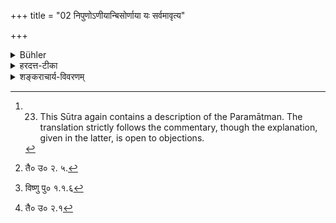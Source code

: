 +++
title = "02 निपुणोऽणीयान्बिसोर्णाया यः सर्वमावृत्य"

+++

<details><summary>Bühler</summary>

2. He, who is intelligence itself and subtler than the thread of the lotus-fibre, pervades the universe, and who, unchangeable and larger than the earth, contains the universe; he, who is different from the knowledge of this world, obtained by the senses and identical with its objects, possesses the highest (form consisting of absolute knowledge). From him, who divides himself, spring all (created) bodies. He is the primary cause, he is eternal, he is unchangeable. [^1] 


[^1]:  23. This Sūtra again contains a description of the Paramātman. The translation strictly follows the commentary, though the explanation, given in the latter, is open to objections.
</details>

<details><summary>हरदत्त-टीका</summary>

## सूत्रम्
निपुणोऽणीयान् बिसोर्णाया यस्सर्वमावृत्य तिष्ठति ।   वर्षीयांश्च पृथिव्या ध्रुवः सर्वमारभ्य तिष्ठति ।
स इन्द्रियैर्जगतोऽस्य ज्ञानादन्योऽ नन्यस्य ज्ञेयात्परमेष्ठी विभाजः।  
तस्मात्कायाःप्रभवन्ति सर्वे समूलं शाश्वतिकः स नित्यः ॥  
### टिप्पनी
निपुणो मेधावी चित्स्वरूपः । बिसोर्णाया बिसतन्तोरप्यणीयान् सूक्ष्मः। य सर्वमावृत्य व्याप्य तिष्ठति । यश्च पृथिव्या अपि वर्षीयान् प्रवृद्धतरः सर्वगतत्वादेव सर्वमारभ्य विष्टभ्य शेषित्वेनाऽधिष्ठाय तिष्ठति । ध्रुवः एकरूपः। अस्य जगतो यदिन्द्रियैर्ज्ञानं इन्द्रियजन्यं ज्ञानं तस्मात् । कीदृशात ? अनन्यस्य ज्ञेयात् , पञ्चम्यर्थे षष्ठी, ज्ञेयात् नीलपीताद्याकारादनन्यभूतं नीलपीताद्याकारं, तस्माद्विषज्ञानादन्य इत्यर्थः । श्रूयते च [^२] तस्माद्वा एतस्माद्विज्ञानमयात् । अन्योऽन्तर आत्माऽऽनन्दमय' इति ।  
[^३] ज्ञानस्वरूपमत्यन्तनिर्मलं परमार्थतः ।  
तमेवार्थस्वरूपेण भ्रान्तिदर्शनतस्स्थितम् ॥ इति पुराणम् ।  स्वभावतः स्वच्छस्य चिद्रूपस्यऽऽत्मनो नीलपीताद्याकारकालुष्यं तद्रूपाया बुद्धेरनुरागकृतं भ्रान्तमित्यर्थः। वैषयिकज्ञानादन्य इति विशेषणेन ज्ञानात्मक इत्यपि सिद्धम्। [^४] 'सत्यं ज्ञानमनन्तं ब्रह्मे'ति च श्रुतिः। एवंभूतस्याऽऽमा परमेष्ठी परमे स्वरूपे तिष्ठतीति । विभाज इत्यस्य परेण सम्बन्धः । विभजत्यात्मानं देवमनुष्यादिरूपेण नानाशरीरानुप्रवेशेनेति विभाक् । तस्माद्विभाजो निमित्तभूतात् सर्वे काया देवमनुष्यशरीराणि प्रभवन्ति उत्पद्यन्ते । स मूलं प्रपञ्चसृष्टेर्भोक्तृतया मूलकारणम् । स नित्यः अविनाशी । शाश्वतिक एकरूपः अविकारः ॥२॥  


[^२]: तै० उ० २. ५.  

[^३]: विष्णु पु० १.१.६  

[^४]: तै० उ० २.१
</details>

<details><summary>शङ्कराचार्य-विवरणम्</summary>

निपुणोऽणीयान्बिसोर्णाया यः सर्वमावृत्य तिष्ठति । वर्षीयांश्च पृथिव्या ध्रुवः सर्वमारभ्य तिष्ठति । स इन्द्रियैर्जगतोऽस्य ज्ञानादन्योऽनन्यस्य ज्ञेयात्परमेष्ठी विभाजः । तस्मात्कायाः प्रभवन्ति सर्वे स मूलं शाश्वतिकः स नित्यः २


विवरणम्। किञ्च निपुण' सर्ववित् अणीयान् अणुतरो विसोर्णायाः बिसत तन्तोरपि । कोऽसौ ? य प्रकृत आत्मा सर्व समस्तं जगदावृत्य सं. व्याप्य तिष्ठति । किञ्च वर्षीयान् वृद्धतरः स्थूलतरश्च पृथिव्याः। सर्वा. त्मको हि सः । ध्रुव. नित्यः सर्व कृत्स्नमारभ्य संस्तम्भनं कृत्वा । तिष्ठति वर्तते । (२) येन द्यौरुमा पृथवी च बढा' इति मन्त्रलिङ्गात् । स सर्वेश्वरः सर्वज्ञः एको विनेय इत्यर्थः। स परमात्मा इन्द्रियैर्जन्यते यशानं ज गतोऽस्य, तस्मात् ज्ञानादन्यो विलक्षणः, लौकिकज्ञानादन्य इति विशे. षणाज्ञानात्मक इत्यतेत् सिद्धम् । 'सत्यं ज्ञानमनन्तमिति च श्रुतेः। अस्य जगत इन्द्रियजन्यज्ञानादन्य इत्युक्तम् । अतश्च तद्यतिरिक्तं ज.
१. इशा. उ. ७. २. ८.७.३.
HELP
I
।
..
.
आपस्तम्बधर्मसूत्रे
(प.८)क.२३.
PAL
A
गदिति प्राप्तम् । अतस्तन्मा भूदित्याह-अनन्यस्य अपृथग्भूतस्य ज. गतः, ज्ञेयात् ज्ञातव्यात् परमार्थस्वरूपाद्वयात् परमेश्वराद् घटादेरिव मदः । स च परमेष्ठी परमे प्रकृष्टे स्वे माहिम्नि हृदाकाशेऽवस्थातुं शीलमस्येति परमेष्ठी । स्वयमेव विभाज' विभक्तो देवपितृमनुष्यादि. ना ज्ञातृशेयज्ञानभेदेन च, यस्मात् स एव ज्ञेय आत्मा स्वतो विभजति जगदनेकधा । तस्मादेवाऽऽत्मनः काया. शारीराण्याकाशादिक्रमेण प्रभवन्ति सर्वे ब्रह्मादिलक्षणाः। अतो मूलं स जगतः । (१) यतो वा इमानि भूतानि जायन्ते" इति श्रुतेः । अत एव स शाश्वतिकः । यो हि पृथिव्यादिविकार, सोऽबादिक्रमेण विनश्येत् , पर मूलकारणमापद्यते, सोऽशाश्वतिकोऽ नित्यः । अयं चाऽऽत्मा परं मूलम् । न तस्याऽप्यन्यन्मूलमस्ति, यतो जा. तो विनश्येत् , मूलमापद्यते, ततस्तद्विलक्षणत्वाच्छाश्वतिकः शश्वदे. करूपः । अतो नित्यः एकत्वमहत्वमूलत्वेभ्यश्च ॥ १० ॥

- १. तै. उ. ३. १.
</details>
